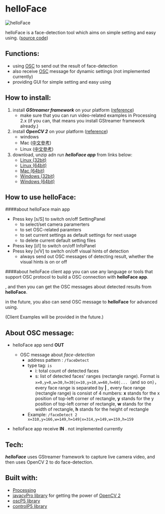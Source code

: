 helloFace
=========

![helloFace](https://github.com/shengpo/helloFace/raw/master/helloFace.png)

helloFace is a face-detection tool which aims on simple setting and easy using.
([source code](https://github.com/shengpo/helloFace/raw/master/code/helloFace.zip))



Functions:
----------
- using [OSC](http://archive.cnmat.berkeley.edu/OpenSoundControl/) to send out the result of face-detection
- also receive [OSC](http://archive.cnmat.berkeley.edu/OpenSoundControl/) message for dynamic settings (not implemented currently)
- providing GUI for simple setting and easy using


How to install:
---------------
1. install ***GStreamer framework*** on your platform ([reference](http://wiki.processing.org/w/Video_Issues))
	- make sure that you can run video-related examples in Processing 2.x (if you can, that means you install GStreamer framework already.)
2. install ***OpenCV 2*** on your platform ([reference](http://codeanticode.wordpress.com/2011/11/21/opencv-2-in-processing/))
	- windows
	- Mac ([中文參考](http://shenshengpo.blogspot.tw/2013/01/macprocessing-opencv-2.html))
	- Linux ([中文參考](http://shenshengpo.blogspot.tw/2013/01/ubuntu-processing-opencv-2.html))
3. download, unzip adn run ***helloFace app*** from links below:
	- [Linux (32bit)](https://github.com/shengpo/helloFace/raw/master/apps/linux32/helloFace_linux32.zip)
	- [Linux (64bit)](https://github.com/shengpo/helloFace/raw/master/apps/linux64/helloFace_linux64.zip)
	- [Mac (64bit)](https://github.com/shengpo/helloFace/raw/master/apps/macosx64/helloFace_macosx64.zip)
	- [Windows (32bit)](https://github.com/shengpo/helloFace/raw/master/apps/windows32/helloFace_windows32.zip)
	- [Windows (64bit)](https://github.com/shengpo/helloFace/raw/master/apps/windows64/helloFace_windows64.zip)


How to use helloFace:
---------------------
####about helloFace main app
- Press key [s/S] to switch on/off SettingPanel
	- to select/set camera paramerters
	- to set OSC-related paramters
	- to set current settings as default settings for next usage
	- to delete current default setting files
- Press key [i/I] to switch on/off InfoPanel
- Press key [v/V] to switch on/off visual hints of detection
	- always send out OSC messages of detecting result, whether the visual hints is on or off

####about helloFace client app
you can use any language or tools that support OSC protocol to build a OSC connection with **helloFace app**.

, and then you can get the OSC messages about detected results from **helloFace**.

in the future, you also can send OSC message to **helloFace** for advanced using.

(Client Examples will be provided in the future.)



About OSC message:
------------------
- helloFace app send **OUT**
	- OSC message about *face-detection*
		- address pattern : `/faceDetect`
		- type tag: `is`
			- i: total count of detected faces
			- s: list of detected faces' ranges (rectangle range). Format is `x=0,y=0,w=30,h=30|x=10,y=10,w=60,h=60|...`（and so on），every face range is separated by **|** , every face range (rectangle range) is consist of 4 numbers: **x** stands for the x position of top-left corner of rectangle, **y** stands for the y position of top-left corner of rectangle, **w** stands for the width of rectangle, **h** stands for the height of rectangle
		- Example: `/faceDetect 2 x=310,y=166,w=149,h=149|x=314,y=149,w=159,h=159`

- helloFace app receive **IN**
	. not implemented currently



Tech:
-----
***helloFace*** uses GStreamer framework to capture live camera video, and then uses OpenCV 2 to do face-detection.


Built with:
-----------
- [Processing](http://processing.org)
- [javacvPro library](http://www.mon-club-elec.fr/pmwiki_reference_lib_javacvPro/pmwiki.php) for getting the power of [OpenCV 2](http://opencv.willowgarage.com/wiki)
- [oscP5 library](http://www.sojamo.de/libraries/oscP5)
- [controlP5 library](http://www.sojamo.de/libraries/controlP5)

